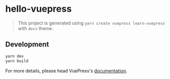 # hello-vuepress

> This project is generated using `yarn create vuepress learn-vuepress` with `docs` theme.

## Development

```bash
yarn dev
yarn build
```

For more details, please head VuePress's [documentation](https://v1.vuepress.vuejs.org/).

